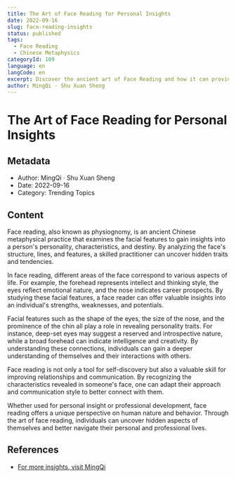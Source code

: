 ```yaml
---
title: The Art of Face Reading for Personal Insights
date: 2022-09-16
slug: face-reading-insights
status: published
tags:
  - Face Reading
  - Chinese Metaphysics
categoryId: 109
language: en
langCode: en
excerpt: Discover the ancient art of Face Reading and how it can provide valuable insights into personality and destiny.
author: MingQi · Shu Xuan Sheng
---
```


# The Art of Face Reading for Personal Insights

## Metadata
- Author: MingQi · Shu Xuan Sheng
- Date: 2022-09-16
- Category: Trending Topics

## Content
Face reading, also known as physiognomy, is an ancient Chinese metaphysical practice that examines the facial features to gain insights into a person's personality, characteristics, and destiny. By analyzing the face's structure, lines, and features, a skilled practitioner can uncover hidden traits and tendencies.

In face reading, different areas of the face correspond to various aspects of life. For example, the forehead represents intellect and thinking style, the eyes reflect emotional nature, and the nose indicates career prospects. By studying these facial features, a face reader can offer valuable insights into an individual's strengths, weaknesses, and potentials.

Facial features such as the shape of the eyes, the size of the nose, and the prominence of the chin all play a role in revealing personality traits. For instance, deep-set eyes may suggest a reserved and introspective nature, while a broad forehead can indicate intelligence and creativity. By understanding these connections, individuals can gain a deeper understanding of themselves and their interactions with others.

Face reading is not only a tool for self-discovery but also a valuable skill for improving relationships and communication. By recognizing the characteristics revealed in someone's face, one can adapt their approach and communication style to better connect with them.

Whether used for personal insight or professional development, face reading offers a unique perspective on human nature and behavior. Through the art of face reading, individuals can uncover hidden aspects of themselves and better navigate their personal and professional lives.

## References
- [For more insights, visit MingQi](https://www.mingqi.me)
